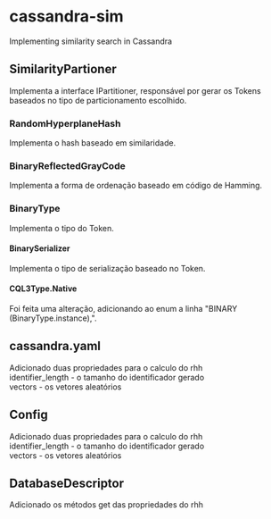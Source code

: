 # cassandra-sim
Implementing similarity search in Cassandra

## SimilarityPartioner
Implementa a interface IPartitioner, responsável por gerar os Tokens baseados no tipo de particionamento escolhido.

### RandomHyperplaneHash
Implementa o hash baseado em similaridade.

### BinaryReflectedGrayCode
Implementa a forma de ordenação baseado em código de Hamming.

### BinaryType
Implementa o tipo do Token.

#### BinarySerializer
Implementa o tipo de serialização baseado no Token.

#### CQL3Type.Native
Foi feita uma alteração, adicionando ao enum a linha "BINARY      (BinaryType.instance),".

## cassandra.yaml
Adicionado duas propriedades para o calculo do rhh  
identifier_length - o tamanho do identificador gerado  
vectors - os vetores aleatórios

## Config
Adicionado duas propriedades para o calculo do rhh  
identifier_length - o tamanho do identificador gerado  
vectors - os vetores aleatórios

## DatabaseDescriptor
Adicionado os métodos get das propriedades do rhh
